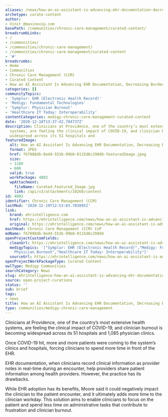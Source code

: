 ```yaml
---
aliases: /news/how-an-ai-assistant-is-advancing-ehr-documentation-decreasing-burden
archetype: curate-content
author:
- Vinit @maxinovip.com
basePath: /communities/chronic-care-management/curated-content/
breadcrumbLinks:
- /
- /communities/
- /communities/chronic-care-management/
- /communities/chronic-care-management/curated-content
- '#'
breadcrumbs:
- Home
- Communities
- Chronic Care Management (CCM)
- Curated Content
- How an AI Assistant Is Advancing EHR Documentation, Decreasing Burden
categories: []
communityTopics:
- 'Symplur: EHR (Electronic Health Record)'
- 'Medigy: Fundamental Technologies'
- 'Symplur: Physician Burnout'
- 'Healthcare IT Today: Interoperability'
contentCategories: medigy-chronic-care-management-curated-content
date: '2020-12-18T13:37:42.784737Z'
description: Clinicians at Providence, one of the country’s most extensive health
  systems, are feeling the clinical impact of COVID-19, and clinician burnout is becoming
  widespread across its 51 hospitals and
featuredImage:
  alt: How an AI Assistant Is Advancing EHR Documentation, Decreasing Burden
  format: JPEG
  href: f67088db-8ed4-553b-99b8-0115d6c29860-featuredImage.jpeg
  size:
  - 1180
  - 600
  valid: true
  workPackage: 4002
  wpAttachment:
    fileName: Curated_Featured_Image.jpg
    link: /api/v3/attachments/10260/content
id: 4002
identifier: Chronic Care Management (CCM)
lastMod: '2020-12-19T12:53:03.703095Z'
link:
  brand: ehrintelligence.com
  href: https://ehrintelligence.com/news/how-an-ai-assistant-is-advancing-ehr-documentation-decreasing-burden
  original: https://ehrintelligence.com/news/how-an-ai-assistant-is-advancing-ehr-documentation-decreasing-burden
mastHead: Chronic Care Management (CCM) CoP
mdName: f67088db-8ed4-553b-99b8-0115d6c29860
openProjectCustomFields:
  cleanUrl: https://ehrintelligence.com/news/how-an-ai-assistant-is-advancing-ehr-documentation-decreasing-burden
  medigyTopics: '["Symplur: EHR (Electronic Health Record)","Medigy: Fundamental Technologies","Symplur:
    Physician Burnout","Healthcare IT Today: Interoperability"]'
  sourceUrl: https://ehrintelligence.com/news/how-an-ai-assistant-is-advancing-ehr-documentation-decreasing-burden
openProjectWorkPackageType: Curated Content
owlType: Medigy Communities
searchCategory: News
slug: ehrintelligence-how-an-ai-assistant-is-advancing-ehr-documentation-decreasing-burden
source: open-project-curations
status: ''
sub: brief
tags:
- news
title: How an AI Assistant Is Advancing EHR Documentation, Decreasing Burden
type: communities/medigy-chronic-care-management
---
```


<p>Clinicians at Providence, one of the country’s most extensive health systems, are feeling the clinical impact of COVID-19, and clinician burnout is becoming widespread across its 51 hospitals and 1,085 physician clinics.</p><p>Once COVID-19 hit, more and more patients were coming to the system’s clinics and hospitals, forcing clinicians to spend more time in front of the EHR.</p><p>EHR documentation, when clinicians record clinical information as provider notes in real-time during an encounter, help providers share patient information among health providers. However, the practice has its drawbacks.</p><p>While EHR adoption has its benefits, Moore said it could negatively impact the clinician to the patient encounter, and it ultimately adds more time to the clinician workday. This solution aims to enable clinicians to focus on the patient and spend less time on administrative tasks that contribute to frustration and clinician burnout.</p>